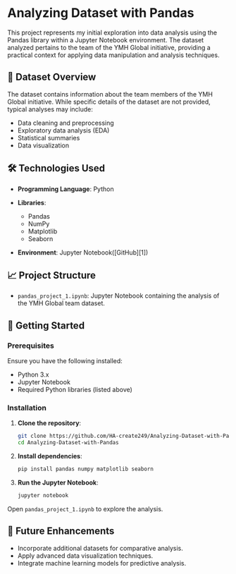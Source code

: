 

# Analyzing Dataset with Pandas

This project represents my initial exploration into data analysis using the Pandas library within a Jupyter Notebook environment. The dataset analyzed pertains to the team of the YMH Global initiative, providing a practical context for applying data manipulation and analysis techniques.

## 📁 Dataset Overview

The dataset contains information about the team members of the YMH Global initiative. While specific details of the dataset are not provided, typical analyses may include:

* Data cleaning and preprocessing
* Exploratory data analysis (EDA)
* Statistical summaries
* Data visualization

## 🛠️ Technologies Used

* **Programming Language**: Python
* **Libraries**:

  * Pandas
  * NumPy
  * Matplotlib
  * Seaborn
* **Environment**: Jupyter Notebook([GitHub][1])

## 📈 Project Structure

* `pandas_project_1.ipynb`: Jupyter Notebook containing the analysis of the YMH Global team dataset.

## 🚀 Getting Started

### Prerequisites

Ensure you have the following installed:

* Python 3.x
* Jupyter Notebook
* Required Python libraries (listed above)

### Installation

1. **Clone the repository**:

   ```bash
   git clone https://github.com/HA-create249/Analyzing-Dataset-with-Pandas.git
   cd Analyzing-Dataset-with-Pandas
   ```



2. **Install dependencies**:

   ```bash
   pip install pandas numpy matplotlib seaborn
   ```



3. **Run the Jupyter Notebook**:

   ```bash
   jupyter notebook
   ```



Open `pandas_project_1.ipynb` to explore the analysis.

## 📌 Future Enhancements

* Incorporate additional datasets for comparative analysis.
* Apply advanced data visualization techniques.
* Integrate machine learning models for predictive analysis.

